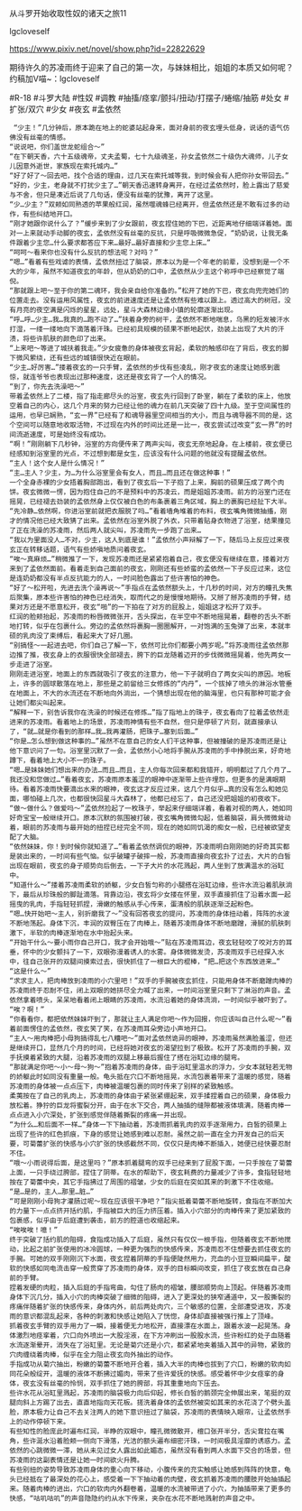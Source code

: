 从斗罗开始收取性奴的诸天之旅11

lgcloveself

https://www.pixiv.net/novel/show.php?id=22822629

期待许久的苏凌雨终于迎来了自己的第一次，与妹妹相比，姐姐的本质又如何呢？
约稿加V喵~：lgcloveself

#R-18
#斗罗大陆
#性奴
#调教
#抽搐/痉挛/颤抖/扭动/打摆子/蜷缩/抽筋
#处女
#扩张/双穴
#少女
#夜玄
#孟依然


     “少主！”几分钟后，原本跪在地上的蛇婆站起身来，面对身前的夜玄埋头低身，说话的语气仿佛没有丝毫的情感。
    “说说吧，你们盖世龙蛇组合～”
    “在下朝天香，六十五级魂帝，丈夫孟蜀，七十九级魂圣，孙女孟依然二十级伪大魂师，儿子女儿因意外逝世，家族现在索托城内…”
    “好了好了～回去吧，找个合适的理由，过几天在索托城等我，到时候会有人把你孙女带回去。”
    “好的，少主，老身就不打扰少主了…”朝天香迅速转身离开，在经过孟依然时，脸上露出了慈爱与不舍，但只是凑近后说了几句话，便没有丝毫的犹豫，离开了这里。
    “少…少主？”双颊如同熟透的苹果般红润，虽然噬魂蜂已经离开，但孟依然还是不敢有过多的动作，有些纠结地开口。
    “刚才她跟你说什么了？”缓步来到了少女跟前，夜玄捏住她的下巴，近距离地仔细端详着她。面对一上来就动手动脚的夜玄，孟依然没有丝毫的反抗，只是呼吸微微急促，“奶奶说，让我无条件跟着少主您…什么要求都答应下来…最好…最好直接和少主您上床…”
    “呵呵～看来你也没有什么反抗的想法呢？对吗？”
    “嗯…”看着有些戏谑的表情，孟依然扭过了脑袋，原本以为是一个年老的前辈，没想到是一个不大的少年，虽然不知道夜玄的年龄，但从奶奶的口中，孟依然从少主这个称呼中已经察觉了端倪。
    “那就跟上吧～至于你的第二魂环，我会亲自给你准备的。”松开了她的下巴，夜玄向兜兜她们的位置走去。没有运用风属性，夜玄的前进速度还是让孟依然有些难以跟上。透过高大的树冠，没有月亮的夜空满是闪烁的星星，远处，星斗大森林边缘小镇的轮廓逐渐出现。
    “呼…呼…少主…我…我真的…跑不动了…”扶着身旁的树干，孟依然不断地喘息，乌黑的短发被汗水打湿，一缕一缕地向下滴落着汗珠。已经初具规模的硕果不断地起伏，劲装上出现了大片的汗渍，将些许肌肤的颜色印了出来。
    “上来吧～等进了城扶着我走。”少女疲惫的身体被夜玄背起，柔软的触感印在了背后，夜玄的脚下微风萦绕，还有些远的城镇很快近在眼前。
    “少主…好厉害…”搂着夜玄的一只手臂，孟依然的步伐有些凌乱，刚才夜玄的速度让她感到震惊，就连爷爷也表现出过那种速度，这还是夜玄背了一个人的情况。
    “到了，你先去洗澡吧～”
    带着孟依然上了二楼，指了指走廊尽头的浴室，夜玄先行回到了卧室，躺在了柔软的床上，他放空着自己的内心，这几个月来的努力已经让他的魂力在前几天突破了四十九级。至于空间属性的运用，也早已娴熟，“玄一界”已经有了和魂导器里空间相当的大小，而且与魂导器不同的是，这个空间可以随意地收取活物，不过现在内外的时间比还是一比一，夜玄尝试过改变“玄一界”的时间流逝速度，可是始终没有成功。
    “啊！”刚刚躺下几秒钟，浴室的方向便传来了两声尖叫，夜玄无奈地起身。在上楼前，夜玄便已经感知到浴室里的光点，不过想到都是女生，应该没有什么问题的他就没有提醒孟依然。
    “主人！这个女人是什么情况！”
    “主…主人？少主，为…为什么浴室里会有女人，而且…而且还在做这种事！”
    一个全身赤裸的少女捂着胸部跑出，看到了夜玄后一下子抱了上来，胸前的硕果压成了两个肉饼。夜玄微微一愣，因为抱住自己的不是预料中的苏凌云，而是姐姐苏凌雨。前方的浴室门还在摇晃，已经褪去劲装的孟依然身上仅仅被白色的布条裹着三角区域，胸上的裹胸已经扯下大半。
    “先冷静…依然啊，你进浴室前就把衣服脱了吗…”看着墙角堆着的布料，夜玄嘴角微微抽搐，刚才的情况他已经大致猜了出来。孟依然在浴室外脱了外衣，只带着贴身衣物进了浴室，结果撞见了正在洗澡的苏凌雨，然后两人就尖叫，苏凌雨先一步跑了出来…
    “我以为里面没人…不对，少主，这人到底是谁！”孟依然小声辩解了一下，随后马上反应过来夜玄正在转移话题，语气有些娇嗔地质问着夜玄。
    “唉～真麻烦…”稍微推了一下，发现苏凌雨还是紧紧抱着自己，夜玄便没有继续在意，搂着对方来到了孟依然面前。看着走到自己面前的夜玄，刚刚还有些娇蛮的孟依然一下子反应过来，这位是连奶奶都没有半点反抗能力的人，一时间脸色露出了些许害怕的神色。
    “好了～松开啦，先进去洗个澡再说～”手指点在孟依然额头上，十几秒的时间，对方的瞳孔失焦后聚集，原本些许害怕的神色已经消失，取而代之的是慢慢地期待。又掰了掰苏凌雨的手臂，结果对方还是不愿意松开，夜玄“啪”的一下拍在了对方的屁股上，姐姐这才松开了双手。
    红润的脸颊抬起，苏凌雨的粉唇微微张开，舌头探出，在半空中不断地摇晃着，翻卷的舌头不断地打转，似乎在包裹什么。旁边的孟依然将裹胸一圈圈解开，一对饱满的玉兔弹了出来，本就丰硕的乳肉没了束缚后，看起来大了好几圈。
    “别搞怪～一起进去吧，你们自己了解一下，依然可比你们都要小两岁呢。”将苏凌雨往孟依然那边推了推，夜玄身上的衣服很快全部褪去，胯下的巨龙随着迈开的步伐微微摇晃着，他先两女一步走进了浴室。
    刚刚走进浴室，地面上的东西就吸引了夜玄的注意力，他一下子就明白了两女尖叫的原因。地板上，许多的圆球散落在地上，那些是之前留给三女修炼的“内丹”，一个拔掉了喷头的淋浴水管垂在地面上，不大的水流还在不断地向外淌出，一个猜想出现在他的脑海里，也只有那种可能才会让她们都尖叫起来。
    “解释一下，别告诉我你在洗澡的时候还在修炼…”指了指地上的珠子，夜玄看向了拉着孟依然走进来的苏凌雨。看着地上的场景，苏凌雨神情有些不自然，但只是停顿了片刻，就直接承认了，“就…就是你看到的那样…我…我再灌肠，把珠子…塞到后面…”
    “你是…怎么想到做这种事的…”虽然不在意自己的女人们干这种事，但被撞破的是苏凌雨还是让他下意识问了一句。浴室里沉默了一会，孟依然小心地将手腕从苏凌雨的手中挣脱出来，好奇地蹲下，看着地上大小不一的珠子。
    “嗯…是妹妹她们想出来的办法…而且…而且，主人你每次回来都和我错开，明明都过了几个月了…我还没和您做过…”看着夜玄，苏凌雨原本羞涩的眼神中逐渐带上些许埋怨，但更多的是满眼期待。看着苏凌雨快要滴出水来的眼神，夜玄这才反应过来，这几个月似乎…真的没有怎么和她见面，哪怕碰上几次，也都很快回星斗大森林了，他都已经忘了，自己还没把姐姐的初夜收下。
    “做～做什么？做爱吗～”孟依然捡起了一枚珠子，举起来仔细端详着，看着对视的两人，她如同好奇宝宝一般继续开口。原本沉默的氛围被打破，夜玄嘴角微微勾起，低着脑袋，肩头微微耸动着，眼前的苏凌雨与最开始的扭捏已经完全不同，现在的她如同饥渴的痴女一般，已经被欲望支配了大脑。
    “依然妹妹，你！到时候你就知道了…”看着孟依然调侃的眼神，苏凌雨明白刚刚她的好奇其实都是装出来的，一时间有些气恼。似乎破罐子破摔一般，苏凌雨直接向夜玄扑了过去，大片的白皙出现在眼前，夜玄的身子顺势向后倒去，一下子大片的水花溅起，两人坐到了放满温水的浴缸中。
    “知道什么～”搂着苏凌雨柔软的娇躯，少女白皙匀称的小腿搭在浴缸边缘，些许水流沿着肌肤淌下，最后从珍珠般的脚趾滴落。背靠边沿，夜玄将少女搂在怀里，双手直接抓住了沿着水面一起摇曳的乳肉，手指轻轻抓捏，滑嫩的触感从手心传来，蛋清般的肌肤逐渐泛起粉色。
    “嗯…快开始吧～主人，别折磨我了～”没有回答夜玄的提问，苏凌雨的身体扭动着，阵阵的水波不断地荡起。身体下沉，丰润的双臀压在了肉棒上，随着苏凌雨身体不断地磨蹭，滑腻的肌肤刺激下，半软的肉棒逐渐地在水中抬起头来。
    “开始干什么～要小雨你自己开口，我才会开始哦～”贴在苏凌雨耳边，夜玄轻轻咬了咬对方的耳垂，怀中的少女颤抖了一下，双眼弥漫着诱人的水雾。身体微微发烫，苏凌雨双手已经探入水中，往自己张开的双腿间摸索过去，很快抓住了一根巨大的棍棒，“把…把这个东西放进来…”
    “这是什么～”
    “求求主人，把肉棒放到凌雨的小穴里吧！”双手的手腕被夜玄抓住，只能用身体不断磨蹭肉棒的苏凌雨终于忍耐不住，闭上双眼的她拼尽全力喊了出来，一时间浴室里只剩下了淋浴的声音。孟依然拿着喷头，呆呆地看着闭上眼睛的苏凌雨，水流沿着她的身体流淌，一时间似乎被吓到了。
    “唉？啊！”
    “你看看你，都把依然妹妹吓到了，那就让主人满足你吧～作为回报，你应该叫自己什么呢～”看着前面愣住的孟依然，夜玄笑了笑，在苏凌雨耳朵旁边小声地开口。
    “主人～用肉棒把小母狗搞得乱七八糟吧～”面对孟依然诡异的眼神，苏凌雨虽然满脸羞涩，但还是继续开口，显然几个月的时间，已经将她对夜玄的渴望拉到了极致。松开了苏凌雨的手腕，双手抚摸着紧致的大腿，沿着苏凌雨的双腿上移最后握住了搭在浴缸边缘的腿弯。
    “那就满足你吧～小～母～狗～”抱着苏凌雨的身体，由于浴缸里温水的浮力，少女本就轻若无物的娇躯此时如同没有重量一般。龟头抵在穴口不断地摇晃，水流包裹着带来了温暖的感觉，随着苏凌雨的身体被一点点压下，肉棒被温暖包裹的同时传来了别样的紧致触感。
    柔荑按在了自己的乳肉上，苏凌雨的身体由于紧张紧绷起来，双手揉捏着自己的硕果，身体极力放松着。狰狞的巨龙将蜜裂分开，由于在水下交合，两人抽插的缝隙都被液体填满，随着肉棒一点点进入小穴深处，扩张到感觉伴随着撕裂的疼痛一并出现。
    “为什么…和后面不一样…”身体一下下抽动着，苏凌雨抓着乳肉的双手逐渐用力，白皙的硕果上出现了些许的红色抓痕，下身的感觉让她感到难以忍耐。虽然之前一直在全力开发自己的后天要，可菊蕾扩张的快感与小穴扩张的快感截然不同，仅仅只是肉棒不断插入，她便已经快要忍耐不住。
    “哦～小雨说得后面，是这里吗？”原本抓着腿弯的双手已经来到了屁股下面，一只手按在了菊蕾上面，一只手绕过胯部，捏住了阴蒂。在水的帮助下，夜玄耗费的力量减少了许多，食指轻轻地按在了菊蕾中央，其它手指拂过了周围的褶皱，少女的后庭在突如其来的刺激下不住收缩。
    “是…是的，主人…那里…脏…”
    “可是刚刚小母狗才灌肠过呢～现在应该很干净吧？”指尖抵着菊蕾不断地旋转，食指在不断加大的力量下一点点挤开括约肌，手指被巨大的压力挤压着。插入小穴部分的肉棒传来了更加紧致的包裹感，似乎由于后庭遭到袭击，前方的腔道也收缩起来。
    “唉唉唉！噫！”
    终于突破了括约肌的阻碍，食指成功插入了后庭，虽然只有仅仅一根手指，但随着夜玄不断地搅动，比起之前扩张使用的冰冷圆球，一种更为强烈的快感传来，苏凌雨忍不住想要去抓住夜玄的手腕。可她的双手刚刚沉下水面，夜玄捏着阴蒂的手指便陡然用力，充血的小豆豆瞬间扁平，酸软的快感如同电流击穿一般贯穿了苏凌雨的身体，双手的目标瞬间改变，抓住了夜玄放在自己身前的手臂。
    捏着发硬的肉粒，插入后庭的手指弯曲，勾住了肠肉的褶皱，腰部顺势向上顶起。伴随着苏凌雨身体下沉几分，插入小穴的肉棒突破了细微的阻碍，进入了更深处的狭窄通道中，又一股撕裂的疼痛伴随着扩张的快感传来，身体内外，前后两处肉穴，三个敏感的位置，全部遭受进攻，苏凌雨的意识都混乱起来，各种的刺激和快感让她陷入了恍惚，身体却直接被强行推上了顶峰。
    抓着夜玄手臂的双手用力了一瞬，接着便无力地松开，直接漂在水面上，跟着水波一起晃荡。身体激烈地痉挛着，穴口向外喷出一大股淫液，在下方冲刷出一股股水流，些许粉红的处子血随着水流逐渐晕开，消失在了浴缸里。无论是菊穴还是小穴，都紧紧地夹着插入其中的异物，紧致的穴肉缠绕着肉棒，似乎在全力阻止夜玄向外抽出的动作。
    手指成功从菊穴抽出，粉嫩的菊蕾不断地开合着，插入大半的肉棒也拔到了穴口，粉嫩的软肉如同花朵般绽开，温暖的液体不断拂过媚肉，带来了些许爱抚的快感。感受着怀中少女痉挛的身体，夜玄没有丝毫的怜悯，双手抓住了她的胯部，将其重重地向下压去。
    些许水花从浴缸里溅起，苏凌雨的脑袋极力向后仰起，修长白皙的鹅颈完全伸展出来，笔挺的双腿向斜上方踢了出去，直直地指向天花板。搓洗着身体的孟依然被突如其来的水花浇了个劈头盖脸，原本极力让自己不去关注两人的她下意识扭过了脑袋，苏凌雨的表情映入眼帘，让孟依然手上的动作停顿下来。
    有些知性的脸庞此时遍布红润，半睁的双眼中，瞳孔微微散开，檀口张开半分，舌尖耷拉在嘴角，些许涎水沿着脸颊一侧向下滑落，光洁的额头遍布细密汗珠，一时间极具淫靡的诱惑力。孟依然的心跳微微一滞，她从未见过女人露出如此媚态，虽然没有看到两人水面下交合的场景，但苏凌雨的这副表情还是让她一时间欲火升腾。
    有些别扭的姿势导致苏凌雨身体的重心向下移动，小腹传来的充实触感让她感到阵阵的快意，龟头已经抵在了最深处的花心上，感受着一下下抽动着的肉壁，夜玄抓着苏凌雨的腰肢开始抽插起来。随着肉棒的进出，穴口的软肉内外翻卷着，温暖的水流被带进了小穴，为抽插带来了更多的快感，“咕叽咕叽”的声音隐隐约约从水下传来，夹杂在水花不断地溅射的声音之中。
    
